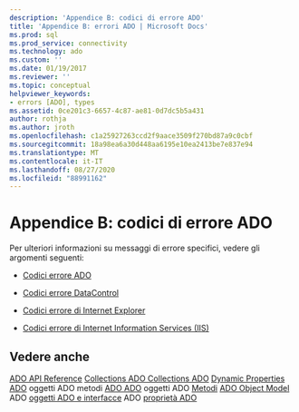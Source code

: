 ```yaml
---
description: 'Appendice B: codici di errore ADO'
title: 'Appendice B: errori ADO | Microsoft Docs'
ms.prod: sql
ms.prod_service: connectivity
ms.technology: ado
ms.custom: ''
ms.date: 01/19/2017
ms.reviewer: ''
ms.topic: conceptual
helpviewer_keywords:
- errors [ADO], types
ms.assetid: 0ce201c3-6657-4c87-ae81-0d7dc5b5a431
author: rothja
ms.author: jroth
ms.openlocfilehash: c1a25927263ccd2f9aace3509f270bd87a9c0cbf
ms.sourcegitcommit: 18a98ea6a30d448aa6195e10ea2413be7e837e94
ms.translationtype: MT
ms.contentlocale: it-IT
ms.lasthandoff: 08/27/2020
ms.locfileid: "88991162"
---
```

# <a name="appendix-b-ado-error-codes"></a>Appendice B: codici di errore ADO
Per ulteriori informazioni su messaggi di errore specifici, vedere gli argomenti seguenti:

-   [Codici errore ADO](./ado-error-codes.md)

-   [Codici errore DataControl](./datacontrol-error-codes.md)

-   [Codici errore di Internet Explorer](./internet-explorer-error-codes.md)

-   [Codici errore di Internet Information Services (IIS)](./internet-information-services-error-codes.md)

## <a name="see-also"></a>Vedere anche
 [ADO API Reference](../../reference/ado-api/ado-api-reference.md) [Collections ADO Collections ADO](../../reference/ado-api/ado-collections.md) [Dynamic Properties](../../reference/ado-api/ado-dynamic-properties.md) [ADO](../../reference/ado-api/ado-enumerated-constants.md) oggetti ADO metodi [ADO ADO](../../reference/ado-api/ado-events.md) oggetti ADO [Metodi](../../reference/ado-api/ado-methods.md) [ADO Object Model](../../reference/ado-api/ado-object-model.md) ADO [oggetti ADO e interfacce](../../reference/ado-api/ado-objects-and-interfaces.md) ADO [proprietà ADO](../../reference/ado-api/ado-properties.md)